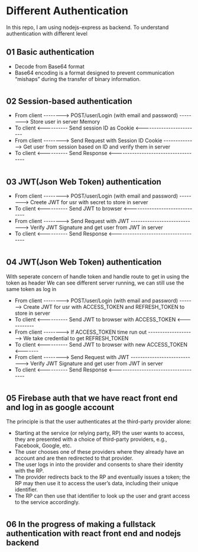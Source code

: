 # Different Authentication

In this repo, I am using nodejs-express as backend. To understand authentication with different level

## 01 Basic authentication

- Decode from Base64 format
- Base64 encoding is a format designed to prevent communication “mishaps” during the transfer of binary information.

#

## 02 Session-based authentication

- From client --------> POST/user/Login (with email and password) --------> Store user in server Memory
- To client <---------- Send session ID as Cookie <------------------------
- From client --------> Send Request with Session ID Cookie --------------> Get user from session based on ID and verify them in server
- To client <---------- Send Response <------------------------------------

#

## 03 JWT(Json Web Token) authentication

- From client --------> POST/user/Login (with email and password) --------> Creete JWT for usr with secret to store in server
- To client <---------- Send JWT to browser <------------------------------
- From client --------> Send Request with JWT ----------------------------> Verify JWT Signature and get user from JWT in server
- To client <---------- Send Response <------------------------------------

#

## 04 JWT(Json Web Token) authentication

With seperate concern of handle token and handle route to get in using the token as header
We can see different server running, we can still use the same token as log in

- From client --------> POST/user/Login (with email and password) -------> Create JWT for usr with ACCESS_TOKEN and REFRESH_TOKEN to store in server
- To client <---------- Send JWT to browser with ACCESS_TOKEN <-----------
- From client --------> If ACCESS_TOKEN time run out --------------------> We take credential to get REFRESH_TOKEN
- To client <---------- Send JWT to browser with new ACCESS_TOKEN <-------
- From client --------> Send Request with JWT ----------------------------> Verify JWT Signature and get user from JWT in server
- To client <---------- Send Response <------------------------------------

#

## 05 Firebase auth that we have react front end and log in as google account

The principle is that the user authenticates at the third-party provider alone:

- Starting at the service (or relying party, RP) the user wants to access, they are presented with a choice of third-party providers, e.g., Facebook, Google, etc.
- The user chooses one of these providers where they already have an account and are then redirected to that provider.
- The user logs in into the provider and consents to share their identity with the RP.
- The provider redirects back to the RP and eventually issues a token; the RP may then use it to access the user’s data, including their unique identifier.
- The RP can then use that identifier to look up the user and grant access to the service accordingly.

#

## 06 In the progress of making a fullstack authentication with react front end and nodejs backend
